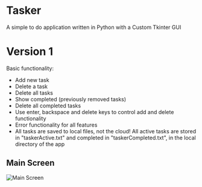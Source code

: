 # Tasker
A simple to do application written in Python with a Custom Tkinter GUI

# Version 1
Basic functionality:
* Add new task
* Delete a task
* Delete all tasks
* Show completed (previously removed tasks)
* Delete all completed tasks
* Use enter, backspace and delete keys to control add and delete functionality
* Error functionality for all features
* All tasks are saved to local files, not the cloud! All active tasks are stored in "taskerActive.txt" and completed in "taskerCompleted.txt", in the local directory of the app

## Main Screen
![Main Screen]([http://url/to/img.png](https://imgur.com/a/F8Sze0H))
